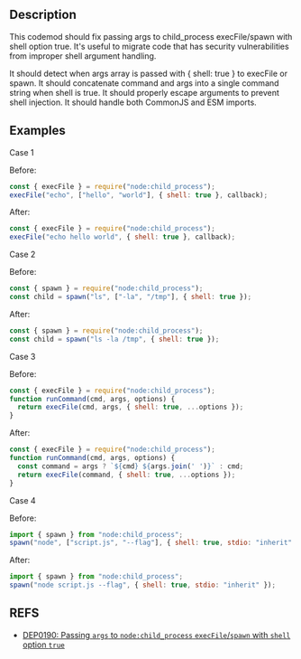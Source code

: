 ## Description

This codemod should fix passing args to child_process execFile/spawn with shell option true. It's useful to migrate code that has security vulnerabilities from improper shell argument handling.

It should detect when args array is passed with { shell: true } to execFile or spawn. It should concatenate command and args into a single command string when shell is true. It should properly escape arguments to prevent shell injection. It should handle both CommonJS and ESM imports.

## Examples

Case 1

Before:

```js
const { execFile } = require("node:child_process");
execFile("echo", ["hello", "world"], { shell: true }, callback);
```

After:

```js
const { execFile } = require("node:child_process");
execFile("echo hello world", { shell: true }, callback);
```

Case 2

Before:

```js
const { spawn } = require("node:child_process");
const child = spawn("ls", ["-la", "/tmp"], { shell: true });
```

After:

```js
const { spawn } = require("node:child_process");
const child = spawn("ls -la /tmp", { shell: true });
```

Case 3

Before:

```js
const { execFile } = require("node:child_process");
function runCommand(cmd, args, options) {
  return execFile(cmd, args, { shell: true, ...options });
}
```

After:

```js
const { execFile } = require("node:child_process");
function runCommand(cmd, args, options) {
  const command = args ? `${cmd} ${args.join(' ')}` : cmd;
  return execFile(command, { shell: true, ...options });
}
```

Case 4

Before:

```js
import { spawn } from "node:child_process";
spawn("node", ["script.js", "--flag"], { shell: true, stdio: "inherit" });
```

After:

```js
import { spawn } from "node:child_process";
spawn("node script.js --flag", { shell: true, stdio: "inherit" });
```

## REFS

- [DEP0190: Passing `args` to `node:child_process` `execFile`/`spawn` with `shell` option `true`](https://nodejs.org/api/deprecations.html#DEP0190)
